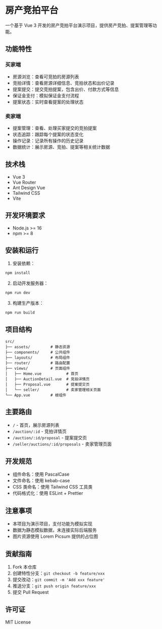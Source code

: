 # 房产竞拍平台

一个基于 Vue 3 开发的房产竞拍平台演示项目，提供房产竞拍、提案管理等功能。

## 功能特性

### 买家端
- 房源浏览：查看可竞拍的房源列表
- 竞拍详情：查看房源详细信息、竞拍状态和出价记录
- 提案提交：提交竞拍提案，包含出价、付款方式等信息
- 保证金支付：模拟保证金支付流程
- 提案状态：实时查看提案的处理状态

### 卖家端
- 提案管理：查看、处理买家提交的竞拍提案
- 状态追踪：跟踪每个提案的状态变化
- 操作记录：记录所有操作的历史记录
- 数据统计：展示房源、竞拍、提案等相关统计数据

## 技术栈

- Vue 3
- Vue Router
- Ant Design Vue
- Tailwind CSS
- Vite

## 开发环境要求

- Node.js >= 16
- npm >= 8

## 安装和运行

1. 安装依赖：
```bash
npm install
```

2. 启动开发服务器：
```bash
npm run dev
```

3. 构建生产版本：
```bash
npm run build
```

## 项目结构

```
src/
├── assets/         # 静态资源
├── components/     # 公共组件
├── layouts/        # 布局组件
├── router/         # 路由配置
├── views/          # 页面组件
│   ├── Home.vue           # 首页
│   ├── AuctionDetail.vue  # 竞拍详情页
│   ├── Proposal.vue       # 提案提交页
│   └── seller/            # 卖家管理相关页面
└── App.vue         # 根组件
```

## 主要路由

- `/` - 首页，展示房源列表
- `/auction/:id` - 竞拍详情页
- `/auction/:id/proposal` - 提案提交页
- `/seller/auctions/:id/proposals` - 卖家管理页面

## 开发规范

- 组件命名：使用 PascalCase
- 文件命名：使用 kebab-case
- CSS 类命名：使用 Tailwind CSS 工具类
- 代码格式化：使用 ESLint + Prettier

## 注意事项

- 本项目为演示项目，支付功能为模拟实现
- 数据为静态模拟数据，未连接实际后端服务
- 图片资源使用 Lorem Picsum 提供的占位图

## 贡献指南

1. Fork 本仓库
2. 创建特性分支：`git checkout -b feature/xxx`
3. 提交改动：`git commit -m 'Add xxx feature'`
4. 推送分支：`git push origin feature/xxx`
5. 提交 Pull Request

## 许可证

MIT License 